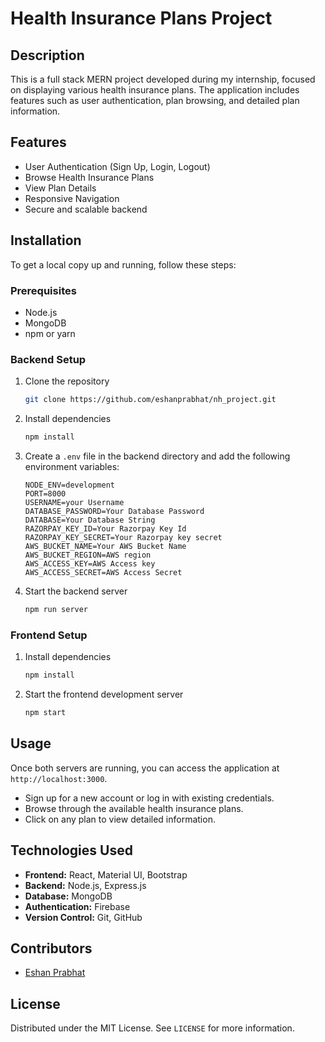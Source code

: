 # Health Insurance Plans Project

## Description

This is a full stack MERN project developed during my internship, focused on displaying various health insurance plans. The application includes features such as user authentication, plan browsing, and detailed plan information.

## Features

- User Authentication (Sign Up, Login, Logout)
- Browse Health Insurance Plans
- View Plan Details
- Responsive Navigation
- Secure and scalable backend

## Installation

To get a local copy up and running, follow these steps:

### Prerequisites

- Node.js
- MongoDB
- npm or yarn

### Backend Setup

1. Clone the repository
    ```sh
    git clone https://github.com/eshanprabhat/nh_project.git
    ```
2. Install dependencies
    ```sh
    npm install
    ```
3. Create a `.env` file in the backend directory and add the following environment variables:
    ```env
    NODE_ENV=development
    PORT=8000
    USERNAME=your Username
    DATABASE_PASSWORD=Your Database Password
    DATABASE=Your Database String
    RAZORPAY_KEY_ID=Your Razorpay Key Id
    RAZORPAY_KEY_SECRET=Your Razorpay key secret
    AWS_BUCKET_NAME=Your AWS Bucket Name
    AWS_BUCKET_REGION=AWS region
    AWS_ACCESS_KEY=AWS Access key
    AWS_ACCESS_SECRET=AWS Access Secret
    ```
4. Start the backend server
    ```sh
    npm run server
    ```

### Frontend Setup

1. Install dependencies
    ```sh
    npm install
    ```
1. Start the frontend development server
    ```sh
    npm start
    ```

## Usage

Once both servers are running, you can access the application at `http://localhost:3000`.

- Sign up for a new account or log in with existing credentials.
- Browse through the available health insurance plans.
- Click on any plan to view detailed information.

## Technologies Used

- **Frontend:** React, Material UI, Bootstrap
- **Backend:** Node.js, Express.js
- **Database:** MongoDB
- **Authentication:** Firebase
- **Version Control:** Git, GitHub

## Contributors

- [Eshan Prabhat](https://github.com/eshanprabhat)

## License

Distributed under the MIT License. See `LICENSE` for more information.
